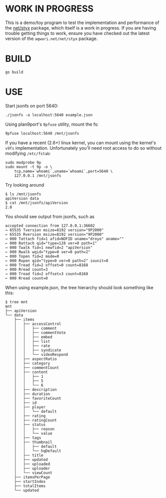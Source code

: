 # WORK IN PROGRESS

This is a demo/toy program to test the implementation and performance of
the [net/styx](https://aqwari.net/net/styx) package, which itself is a
work in progress. If you are having trouble getting things to work, ensure
you have checked out the latest version of the `aqwari.net/net/styx`
package.

# BUILD

	go build

# USE

Start jsonfs on port 5640:

	./jsonfs -a localhost:5640 example.json

Using plan9port's `9pfuse` utility, mount the fs:

	9pfuse localhost:5640 /mnt/jsonfs

If you have a recent (2.6+) linux kernel, you can
mount using the kernel's `v9fs` implementation.
Unfortunately you'll need root access to do so
without modifying `/etc/fstab`:

	sudo modprobe 9p
	sudo mount -t 9p -o \
		tcp,name=`whoami`,uname=`whoami`,port=5640 \
		127.0.0.1 /mnt/jsonfs
	
Try looking around

	$ ls /mnt/jsonfs
	apiVersion data
	$ cat /mnt/jsonfs/apiVersion
	2.0

You should see output from jsonfs, such as

	accepted connection from 127.0.0.1:36602
	→ 65535 Tversion msize=8192 version="9P2000"
	← 65535 Rversion msize=8192 version="9P2000"
	→ 000 Tattach fid=1 afid=NOFID uname="droyo" aname=""
	← 000 Rattach qid="type=128 ver=0 path=1"
	→ 000 Twalk fid=1 newfid=2 "apiVersion"
	← 000 Rwalk wqid="type=0 ver=0 path=2"
	→ 000 Topen fid=2 mode=0
	← 000 Ropen qid="type=0 ver=0 path=2" iounit=0
	→ 000 Tread fid=2 offset=0 count=8168
	← 000 Rread count=3
	→ 000 Tread fid=2 offset=3 count=8168
	← 000 Rread count=0

When using example.json, the tree hierarchy should look
something like this:

	$ tree mnt
	mnt
	├── apiVersion
	└── data
	    ├── items
	    │   ├── accessControl
	    │   │   ├── comment
	    │   │   ├── commentVote
	    │   │   ├── embed
	    │   │   ├── list
	    │   │   ├── rate
	    │   │   ├── syndicate
	    │   │   └── videoRespond
	    │   ├── aspectRatio
	    │   ├── category
	    │   ├── commentCount
	    │   ├── content
	    │   │   ├── 1
	    │   │   ├── 5
	    │   │   └── 6
	    │   ├── description
	    │   ├── duration
	    │   ├── favoriteCount
	    │   ├── id
	    │   ├── player
	    │   │   └── default
	    │   ├── rating
	    │   ├── ratingCount
	    │   ├── status
	    │   │   ├── reason
	    │   │   └── value
	    │   ├── tags
	    │   ├── thumbnail
	    │   │   ├── default
	    │   │   └── hqDefault
	    │   ├── title
	    │   ├── updated
	    │   ├── uploaded
	    │   ├── uploader
	    │   └── viewCount
	    ├── itemsPerPage
	    ├── startIndex
	    ├── totalItems
	    └── updated
